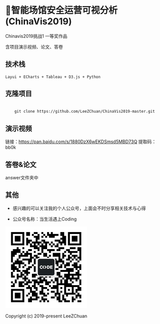 

# :leaves:智能场馆安全运营可视分析 (ChinaVis2019)


 Chinavis2019挑战1 一等奖作品 
 
 含项目演示视频、论文、答卷
   
## 技术栈
    Layui + ECharts + Tableau + D3.js + Python

## 克隆项目
```bash

    git clone https://github.com/LeeZChuan/ChinaVis2019-master.git


```

## 演示视频

链接：https://pan.baidu.com/s/1880DzX6wEKDSmsd5MBD73Q 
提取码：bb0k 

## 答卷&论文

answer文件夹中

## 其他

* 感兴趣的可以关注我的个人公众号，上面会不时分享相关技术与心得

* 公众号名称：当生活遇上Coding

![公众号](微信公众号.jpg)


Copyright (c) 2019-present LeeZChuan
